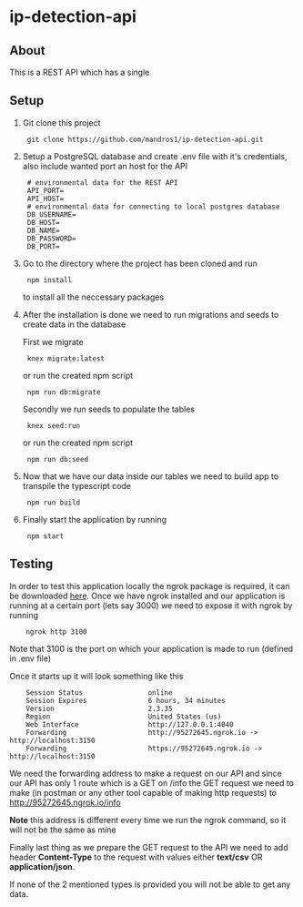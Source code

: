 # ip-detection-api

## About
This is a REST API which has a single 

## Setup
1. Git clone this project
    
        git clone https://github.com/mandros1/ip-detection-api.git

2. Setup a PostgreSQL database and create .env file with it's credentials, also include wanted port an host for the API

        # environmental data for the REST API
        API_PORT=
        API_HOST=
        # environmental data for connecting to local postgres database
        DB_USERNAME=
        DB_HOST=
        DB_NAME=
        DB_PASSWORD=
        DB_PORT=


3. Go to the directory where the project has been cloned and run
      
        npm install

    to install all the neccessary packages
    
  
4. After the installation is done we need to run migrations and seeds to create data in the database
    
    First we migrate
           
        knex migrate:latest
        
    or run the created npm script
    
        npm run db:migrate
    
    Secondly we run seeds to populate the tables
    
        knex seed:run
    
    or run the created npm script
    
        npm run db:seed
        
5. Now that we have our data inside our tables we need to build app to transpile the typescript code 

        npm run build
        
5. Finally start the application by running 

        npm start
        
## Testing
    
In order to test this application locally the ngrok package is required, it can be downloaded [here](https://ngrok.com/download). 
Once we have ngrok installed and our application is running at a certain port (lets say 3000) we need to expose it 
with ngrok by running 

        ngrok http 3100

Note that 3100 is the port on which your application is made to run (defined in .env file)

Once it starts up it will look something like this

        Session Status                online
        Session Expires               6 hours, 34 minutes
        Version                       2.3.35
        Region                        United States (us)
        Web Interface                 http://127.0.0.1:4040
        Forwarding                    http://95272645.ngrok.io -> http://localhost:3150
        Forwarding                    https://95272645.ngrok.io -> http://localhost:3150

We need the forwarding address to make a request on our API and since our API has only 1 route which is a GET on /info
the GET request we need to make (in postman or any other tool capable of making http requests) to http://95272645.ngrok.io/info

**Note** this address is different every time we run the ngrok command, so it will not be the same as mine 

Finally last thing as we prepare the GET request to the API we need to add header **Content-Type** to the request with
values either **text/csv** OR **application/json**.

If none of the 2 mentioned types is provided you will not be able to get any data.  
